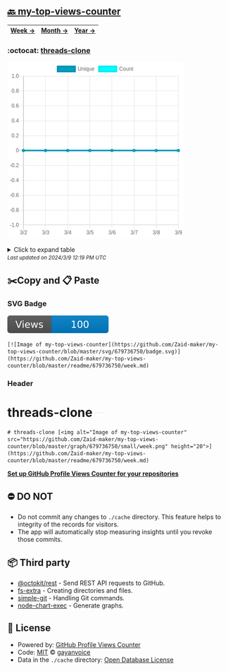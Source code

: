 ## [🔙 my-top-views-counter](https://github.com/Zaid-maker/my-top-views-counter)
| [**Week →**](https://github.com/Zaid-maker/my-top-views-counter/blob/master/readme/679736750/week.md) | [**Month →**](https://github.com/Zaid-maker/my-top-views-counter/blob/master/readme/679736750/month.md) | [**Year →**](https://github.com/Zaid-maker/my-top-views-counter/blob/master/readme/679736750/year.md) |
| ---- | ---- | ----- |
### :octocat: [threads-clone](https://github.com/Zaid-maker/threads-clone)
![Image of my-top-views-counter](https://github.com/Zaid-maker/my-top-views-counter/blob/master/graph/679736750/large/week.png)

<details>
	<summary>Click to expand table</summary>
	<h2>:calendar: Week Page Views Table</h2>
<table>
	<tr>
		<th>
			Last Updated
		</th>
		<th>
			Unique
		</th>
		<th>
			Count
		</th>
	</tr>
	<tr>
		<td>
			<code>2024/3/9</code>
		</td>
		<td>
			<code>0</code>
		</td>
		<td>
			<code>0</code>
		</td>
	</tr>
	<tr>
		<td>
			<code>2024/3/8</code>
		</td>
		<td>
			<code>0</code>
		</td>
		<td>
			<code>0</code>
		</td>
	</tr>
	<tr>
		<td>
			<code>2024/3/7</code>
		</td>
		<td>
			<code>0</code>
		</td>
		<td>
			<code>0</code>
		</td>
	</tr>
	<tr>
		<td>
			<code>2024/3/6</code>
		</td>
		<td>
			<code>0</code>
		</td>
		<td>
			<code>0</code>
		</td>
	</tr>
	<tr>
		<td>
			<code>2024/3/5</code>
		</td>
		<td>
			<code>0</code>
		</td>
		<td>
			<code>0</code>
		</td>
	</tr>
	<tr>
		<td>
			<code>2024/3/4</code>
		</td>
		<td>
			<code>0</code>
		</td>
		<td>
			<code>0</code>
		</td>
	</tr>
	<tr>
		<td>
			<code>2024/3/3</code>
		</td>
		<td>
			<code>0</code>
		</td>
		<td>
			<code>0</code>
		</td>
	</tr>
	<tr>
		<td>
			<code>2024/3/2</code>
		</td>
		<td>
			<code>0</code>
		</td>
		<td>
			<code>0</code>
		</td>
	</tr>
</table>

</details>
<small><i>Last updated on 2024/3/9 12:19 PM UTC</i></small>

## ✂️Copy and 📋 Paste
### SVG Badge
[![Image of my-top-views-counter](https://github.com/Zaid-maker/my-top-views-counter/blob/master/svg/679736750/badge.svg)](https://github.com/Zaid-maker/my-top-views-counter/blob/master/readme/679736750/week.md)
```readme
[![Image of my-top-views-counter](https://github.com/Zaid-maker/my-top-views-counter/blob/master/svg/679736750/badge.svg)](https://github.com/Zaid-maker/my-top-views-counter/blob/master/readme/679736750/week.md)
```
### Header
# threads-clone [<img alt="Image of my-top-views-counter" src="https://github.com/Zaid-maker/my-top-views-counter/blob/master/graph/679736750/small/week.png" height="20">](https://github.com/Zaid-maker/my-top-views-counter/blob/master/readme/679736750/week.md)
```readme
# threads-clone [<img alt="Image of my-top-views-counter" src="https://github.com/Zaid-maker/my-top-views-counter/blob/master/graph/679736750/small/week.png" height="20">](https://github.com/Zaid-maker/my-top-views-counter/blob/master/readme/679736750/week.md)
```
[**Set up GitHub Profile Views Counter for your repositories**](https://github.com/gayanvoice/github-profile-views-counter)
## ⛔ DO NOT
- Do not commit any changes to `./cache` directory. This feature helps to integrity of the records for visitors.
- The app will automatically stop measuring insights until you revoke those commits.
## 📦 Third party

- [@octokit/rest](https://www.npmjs.com/package/@octokit/rest) - Send REST API requests to GitHub.
- [fs-extra](https://www.npmjs.com/package/fs-extra) - Creating directories and files.
- [simple-git](https://www.npmjs.com/package/simple-git) - Handling Git commands.
- [node-chart-exec](https://www.npmjs.com/package/node-chart-exec) - Generate graphs.
## 📄 License
- Powered by: [GitHub Profile Views Counter](https://github.com/gayanvoice/github-profile-views-counter)
- Code: [MIT](./LICENSE) © [gayanvoice](https://github.com/gayanvoice/github-profile-views-counter)
- Data in the `./cache` directory: [Open Database License](https://opendatacommons.org/licenses/odbl/1-0/)